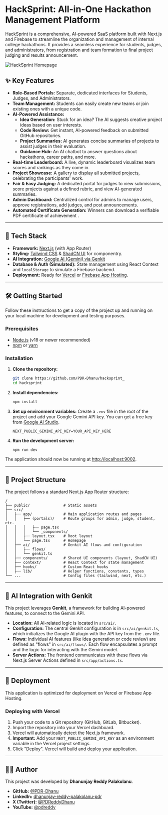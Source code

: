 # HackSprint: All-in-One Hackathon Management Platform

HackSprint is a comprehensive, AI-powered SaaS platform built with Next.js and Firebase to streamline the organization and management of internal college hackathons. It provides a seamless experience for students, judges, and administrators, from registration and team formation to final project judging and results announcement.

![HackSprint Homepage](https://i.imgur.com/your-screenshot.png) <!-- Replace with a real screenshot URL -->

## ✨ Key Features

- **Role-Based Portals:** Separate, dedicated interfaces for Students, Judges, and Administrators.
- **Team Management:** Students can easily create new teams or join existing ones with a unique code.
- **AI-Powered Assistance:**
    - **Idea Generation:** Stuck for an idea? The AI suggests creative project ideas based on user interests.
    - **Code Review:** Get instant, AI-powered feedback on submitted GitHub repositories.
    - **Project Summaries:** AI generates concise summaries of projects to assist judges in their evaluation.
    - **Guidance Hub:** An AI chatbot to answer questions about hackathons, career paths, and more.
- **Real-time Leaderboard:** A live, dynamic leaderboard visualizes team scores and rankings as they come in.
- **Project Showcase:** A gallery to display all submitted projects, celebrating the participants' work.
- **Fair & Easy Judging:** A dedicated portal for judges to view submissions, score projects against a defined rubric, and view AI-generated summaries.
- **Admin Dashboard:** Centralized control for admins to manage users, approve registrations, add judges, and post announcements.
- **Automated Certificate Generation:** Winners can download a verifiable PDF certificate of achievement .

---

## 🚀 Tech Stack

- **Framework:** [Next.js](https://nextjs.org/) (with App Router)
- **Styling:** [Tailwind CSS](https://tailwindcss.com/) & [ShadCN UI](https://ui.shadcn.com/) for componentry.
- **AI Integration:** [Google AI (Gemini) via Genkit](https://firebase.google.com/docs/genkit)
- **Database & Auth (Simulated):** State management using React Context and `localStorage` to simulate a Firebase backend.
- **Deployment:** Ready for [Vercel](https://vercel.com/) or [Firebase App Hosting](https://firebase.google.com/docs/app-hosting).

---

## 🛠️ Getting Started

Follow these instructions to get a copy of the project up and running on your local machine for development and testing purposes.

### Prerequisites

- [Node.js](https://nodejs.org/en/) (v18 or newer recommended)
- [npm](https://www.npmjs.com/) or [yarn](https://yarnpkg.com/)

### Installation

1.  **Clone the repository:**
    ```bash
    git clone https://github.com/PDR-Dhanu/hacksprint_
    cd hacksprint
    ```

2.  **Install dependencies:**
    ```bash
    npm install
    ```

3.  **Set up environment variables:**
    Create a `.env` file in the root of the project and add your Google Gemini API key. You can get a free key from [Google AI Studio](https://aistudio.google.com/app/apikey).
    ```env
    NEXT_PUBLIC_GEMINI_API_KEY=YOUR_API_KEY_HERE
    ```

4.  **Run the development server:**
    ```bash
    npm run dev
    ```

The application should now be running at [http://localhost:9002](http://localhost:9002).

---

## 📂 Project Structure

The project follows a standard Next.js App Router structure:

```
/
├── public/               # Static assets
├── src/
│   ├── app/              # Main application routes and pages
│   │   ├── (portals)/    # Route groups for admin, judge, student, etc.
│   │   │   ├── page.tsx
│   │   │   └── _components/
│   │   ├── layout.tsx    # Root layout
│   │   └── page.tsx      # Homepage
│   ├── ai/               # Genkit AI flows and configuration
│   │   ├── flows/
│   │   └── genkit.ts
│   ├── components/       # Shared UI components (layout, ShadCN UI)
│   ├── context/          # React Context for state management
│   ├── hooks/            # Custom React hooks
│   ├── lib/              # Helper functions, constants, types
└── ...                   # Config files (tailwind, next, etc.)
```

---

## 🤖 AI Integration with Genkit

This project leverages **Genkit**, a framework for building AI-powered features, to connect to the Gemini API.

- **Location:** All AI-related logic is located in `src/ai/`.
- **Configuration:** The central Genkit configuration is in `src/ai/genkit.ts`, which initializes the Google AI plugin with the API key from the `.env` file.
- **Flows:** Individual AI features (like idea generation or code review) are defined as "flows" in `src/ai/flows/`. Each flow encapsulates a prompt and the logic for interacting with the Gemini model.
- **Server Actions:** The frontend communicates with these flows via Next.js Server Actions defined in `src/app/actions.ts`.

---

## 🚀 Deployment

This application is optimized for deployment on Vercel or Firebase App Hosting.

### Deploying with Vercel

1.  Push your code to a Git repository (GitHub, GitLab, Bitbucket).
2.  Import the repository into your Vercel dashboard.
3.  Vercel will automatically detect the Next.js framework.
4.  **Important:** Add your `NEXT_PUBLIC_GEMINI_API_KEY` as an environment variable in the Vercel project settings.
5.  Click "Deploy". Vercel will build and deploy your application.

---

## 👨‍💻 Author

This project was developed by **Dhanunjay Reddy Palakolanu**.

- **GitHub:** [@PDR-Dhanu](https://github.com/PDR-Dhanu)
- **LinkedIn:** [dhanunjay-reddy-palakolanu-pdr](https://www.linkedin.com/in/dhanunjay-reddy-palakolanu-pdr/)
- **X (Twitter):** [@PDReddyDhanu](https://x.com/PDReddyDhanu)
- **YouTube:** [@pdreddy](https://www.youtube.com/@pdreddy)
